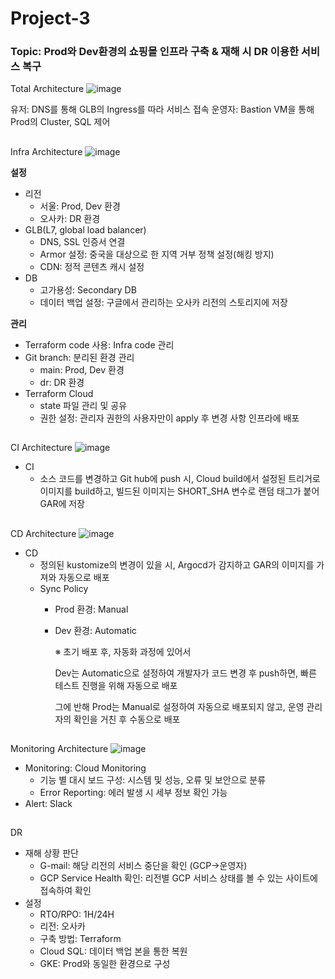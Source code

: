 # Project-3
### Topic: Prod와 Dev환경의 쇼핑몰 인프라 구축 & 재해 시 DR 이용한 서비스 복구

Total Architecture
![image](https://github.com/HBsoon/Project-3/assets/137377117/380dae04-e848-47f7-932b-105880a84050)

유저: DNS를 통해 GLB의 Ingress를 따라 서비스 접속
운영자: Bastion VM을 통해 Prod의 Cluster, SQL 제어 
##
Infra Architecture
![image](https://github.com/HBsoon/Project-3/assets/137377117/8a8f9add-a5c3-4ee7-9c57-836b6c653767)

**설정**

- 리전
    - 서울: Prod, Dev 환경
    - 오사카: DR 환경
- GLB(L7, global load balancer)
    - DNS, SSL 인증서 연결
    - Armor 설정: 중국을 대상으로 한 지역 거부 정책 설정(해킹 방지)
    - CDN: 정적 콘텐츠 캐시 설정
- DB
    - 고가용성: Secondary DB
    - 데이터 백업 설정: 구글에서 관리하는 오사카 리전의 스토리지에 저장

**관리**

- Terraform code 사용: Infra code 관리
- Git branch: 분리된 환경 관리
    - main: Prod, Dev 환경
    - dr: DR 환경
- Terraform Cloud
    - state 파일 관리 및 공유
    - 권한 설정: 관리자 권한의 사용자만이 apply 후 변경 사항 인프라에 배포
      
##
CI Architecture
![image](https://github.com/HBsoon/Project-3/assets/137377117/69739729-a35f-4bae-983f-4605117dcbd2)

- CI
    - 소스 코드를 변경하고 Git hub에 push 시, Cloud build에서 설정된 트리거로 이미지를 build하고, 빌드된 이미지는 SHORT_SHA 변수로 랜덤 태그가 붙어 GAR에 저장

##
CD Architecture
![image](https://github.com/HBsoon/Project-3/assets/137377117/e2267849-95e3-4d1f-a5a0-e34376e593d4)

- CD
    - 정의된 kustomize의 변경이 있을 시, Argocd가 감지하고 GAR의 이미지를 가져와 자동으로 배포
    - Sync Policy
        - Prod 환경: Manual
        - Dev 환경: Automatic
            
            ※ 초기 배포 후, 자동화 과정에 있어서
            
            Dev는 Automatic으로 설정하여 개발자가 코드 변경 후 push하면, 빠른 테스트 진행을 위해 자동으로 배포
            
            그에 반해 Prod는 Manual로 설정하여 자동으로 배포되지 않고, 운영 관리자의 확인을 거친 후 수동으로 배포
          
##
Monitoring Architecture
![image](https://github.com/HBsoon/Project-3/assets/137377117/965eb7c0-7dbb-4c60-adc4-962e67948f23)

- Monitoring: Cloud Monitoring
    - 기능 별 대시 보드 구성: 시스템 및 성능, 오류 및 보안으로 분류
    - Error Reporting: 에러 발생 시 세부 정보 확인 가능
- Alert: Slack

##
DR

- 재해 상황 판단
    - G-mail: 해당 리전의 서비스 중단을 확인 (GCP→운영자)
    - GCP Service Health 확인: 리전별 GCP 서비스 상태를 볼 수 있는 사이트에 접속하여 확인
- 설정
    - RTO/RPO: 1H/24H
    - 리전: 오사카
    - 구축 방법: Terraform
    - Cloud SQL: 데이터 백업 본을 통한 복원
    - GKE: Prod와 동일한 환경으로 구성
